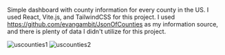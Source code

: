 Simple dashboard with county information for every county in the US. I used React, Vite.js, and TailwindCSS for this project.
I used https://github.com/evangambit/JsonOfCounties as my information source, and there is plenty of data I didn't utilize for this project.

![uscounties1](https://user-images.githubusercontent.com/47224184/207148679-d1c97caf-8c38-44ab-9ecd-ba0725cb19c1.jpg)
![uscounties2](https://user-images.githubusercontent.com/47224184/207148697-829a39e1-36dc-4f44-9160-cc0bb3b66e8b.jpg)
